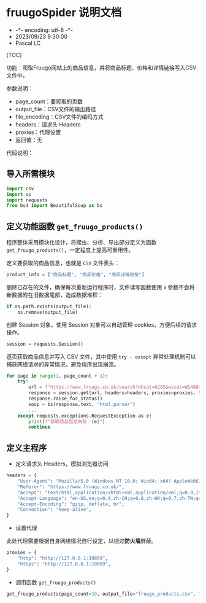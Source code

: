 # fruugoSpider 说明文档

* -\*- encoding: utf-8 -\*-
* 2023/09/23 9:30:00
* Pascal LC

[TOC]

功能：爬取Fruugo网站上的商品信息，并将商品标题、价格和详情链接写入CSV文件中。

参数说明：

* page_count：要爬取的页数
* output_file：CSV文件的输出路径
* file_encoding：CSV文件的编码方式
* headers：请求头 Headers
* proxies：代理设置
* 返回值：无

代码说明：

## 导入所需模块

```py
import csv
import os
import requests
from bs4 import BeautifulSoup as bs
```

## 定义功能函数 `get_fruugo_products()`

程序整体采用模块化设计，将爬虫、分析、导出部分定义为函数 `get_fruugo_products()`，一定程度上提高可重用性。

定义要获取的商品信息，也就是 `CSV` 文件表头：

```py
product_info = ["商品标题", "商品价格", "商品详情链接"]
```

删除已存在的文件，确保每次重新运行程序时，文件读写函数使用 `a` 参数不会将新数据附在旧数据尾部，造成数据堆积：

```py
if os.path.exists(output_file):
    os.remove(output_file)
```

创建 Session 对象，使用 Session 对象可以自动管理 cookies，方便后续的请求操作。

```py
session = requests.Session()
```

逐页获取商品信息并写入 CSV 文件，其中使用 `try - except` 异常处理机制可以捕获网络请求的异常情况，避免程序出现崩溃。

```py
for page in range(1, page_count + 1):
    try:
        url = f"https://www.fruugo.co.uk/search?whcat=6205&wscat=WS48843298&page={page}"
        response = session.get(url, headers=headers, proxies=proxies, timeout=10)
        response.raise_for_status()
        soup = bs(response.text, "html.parser")
        ...
    except requests.exceptions.RequestException as e:
        print(f"获取商品信息失败：{e}")
        continue

```

## 定义主程序

* 定义请求头 Headers，模拟浏览器访问

```py
headers = {
    "User-Agent": "Mozilla/5.0 (Windows NT 10.0; Win64; x64) AppleWebKit/537.36 (KHTML, like Gecko) Chrome/117.0.0.0 Safari/537.36 Edg/117.0.2045.31",
    "Referer": "https://www.fruugo.co.uk/",
    "Accept": "text/html,application/xhtml+xml,application/xml;q=0.9,image/webp,image/apng,*/*;q=0.8,application/signed-exchange;v=b3;q=0.7",
    "Accept-Language": "en-US,en;q=0.9,zh-CN;q=0.8,zh-HK;q=0.7,zh-TW;q=0.6,zh;q=0.5",
    "Accept-Encoding": "gzip, deflate, br",
    "Connection": "keep-alive",
}
```

* 设置代理

此处代理需要根据自身网络情况自行设定，以绕过**防火墙**屏蔽。

```py
proxies = {
    "http": "http://127.0.0.1:10809",
    "https": "http://127.0.0.1:10809",
}
```

* 调用函数 `get_fruugo_products()`

```py
get_fruugo_products(page_count=10, output_file="fruugo_products.csv", file_encoding="utf-8", headers=headers, proxies=proxies)
```

